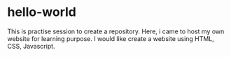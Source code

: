 # hello-world
This is practise session to create a repository.
Here, i came to host my own website for learning purpose. I would like create a website using HTML, CSS, Javascript.
